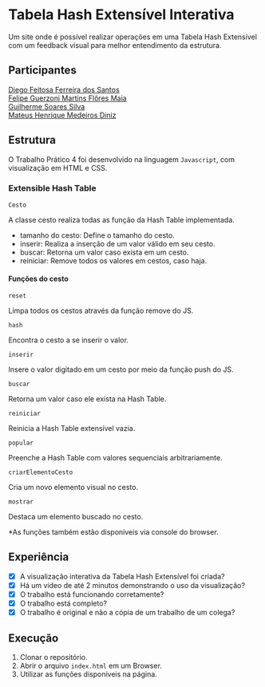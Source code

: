 # Tabela Hash Extensível Interativa 

Um site onde é possível realizar operações em uma Tabela Hash Extensível com um feedback visual para melhor entendimento da estrutura.

## Participantes

[Diego Feitosa Ferreira dos Santos](https://github.com/Sil3ncy)
<br>
[Felipe Guerzoni Martins Flôres Maia](https://github.com/flp2113)
<br>
[Guilherme Soares Silva](https://github.com/guisilvas)
<br>
[Mateus Henrique Medeiros Diniz](https://github.com/mateushmd)

## Estrutura

O Trabalho Prático 4 foi desenvolvido na linguagem `Javascript`, com visualização em HTML e CSS.

### Extensible Hash Table

`Cesto`

A classe cesto realiza todas as função da Hash Table implementada.
- tamanho do cesto: Define o tamanho do cesto.
- inserir: Realiza a inserção de um valor válido em seu cesto.
- buscar: Retorna um valor caso exista em um cesto.
- reiniciar: Remove todos os valores em cestos, caso haja.

#### Funções do cesto

`reset`

Limpa todos os cestos através da função remove do JS.

`hash`

Encontra o cesto a se inserir o valor.

`inserir`

Insere o valor digitado em um cesto por meio da função push do JS.

`buscar`

Retorna um valor caso ele exista na Hash Table.

`reiniciar`

Reinicia a Hash Table extensível vazia.

`popular`

Preenche a Hash Table com valores sequenciais arbitrariamente.

`criarElementoCesto`

Cria um novo elemento visual no cesto.

`mostrar`

Destaca um elemento buscado no cesto.

*As funções também estão disponíveis via console do browser.

## Experiência

- [X] A visualização interativa da Tabela Hash Extensível foi criada?
- [X] Há um vídeo de até 2 minutos demonstrando o uso da visualização?
- [X] O trabalho está funcionando corretamente?
- [X] O trabalho está completo?
- [X] O trabalho é original e não a cópia de um trabalho de um colega?

## Execução

1. Clonar o repositório.
2. Abrir o arquivo `index.html` em um Browser.
3. Utilizar as funções disponíveis na página.

